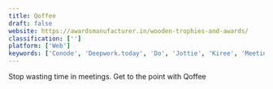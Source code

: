 ```yaml
---
title: Qoffee
draft: false 
website: https://awardsmanufacturer.in/wooden-trophies-and-awards/
classification: ['']
platform: ['Web']
keywords: ['Conode', 'Deepwork.today', 'Do', 'Jottie', 'Kiree', 'Meeting Fuse', 'Meetingbird', 'MiVoice Business', 'Mobilimeet', 'Pick', 'Screenleap', 'SoapBox', 'Suttna', 'Tooqan', 'UbiMeet', 'Uniteable', 'Viber', 'Whereby (formerly appear.in)', 'Worklife Slackbot']
---
```

Stop wasting time in meetings. Get to the point with Qoffee